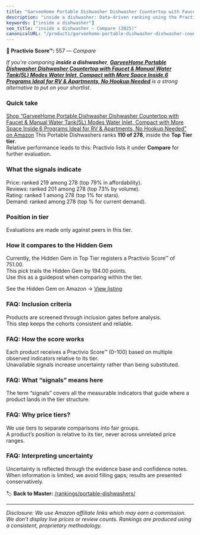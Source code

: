 ```yaml
---
title: "GarveeHome Portable Dishwasher Dishwasher Countertop with Faucet & Manual Water Tank(5L) Modes Water Inlet, Compact with More Space Inside,6 Programs Ideal for RV & Apartments, No Hookup Needed"
description: "inside a dishwasher: Data-driven ranking using the Practivio Score™. Positioned by quality, value, demand, findability, momentum."
keywords: ["inside a dishwasher"]
seo_title: "inside a dishwasher — Compare (2025)"
canonicalURL: "/products/garveehome-portable-dishwasher-dishwasher-countertop-with-faucet-manual-water-tank5l-modes-water-inlet-compact-with-more-space-inside6-programs-ideal-for-rv-apartments-no-hookup-needed-B0DS4HY9M9/"
---
```


**🛒 Practivio Score™:** 557 — _Compare_


*If you're comparing **inside a dishwasher**, **[GarveeHome Portable Dishwasher Dishwasher Countertop with Faucet & Manual Water Tank(5L) Modes Water Inlet, Compact with More Space Inside,6 Programs Ideal for RV & Apartments, No Hookup Needed](https://www.amazon.com/dp/B0DS4HY9M9?tag=practivio-20)** is a strong alternative to put on your shortlist.*
### Quick take
[Shop “GarveeHome Portable Dishwasher Dishwasher Countertop with Faucet & Manual Water Tank(5L) Modes Water Inlet, Compact with More Space Inside,6 Programs Ideal for RV & Apartments, No Hookup Needed” on Amazon](https://www.amazon.com/dp/B0DS4HY9M9?tag=practivio-20)
This Portable Dishwashers ranks **110 of 278**, inside the **Top Tier tier**.  
Relative performance leads to this: Practivio lists it under **Compare** for further evaluation.

### What the signals indicate
Price: ranked 219 among 278 (top 79% in affordability).  
Reviews: ranked 201 among 278 (top 73% by volume).  
Rating: ranked 1 among 278 (top 1% for stars).  
Demand: ranked  among 278 (top % for current demand).

### Position in tier
Evaluations are made only against peers in this tier.

### How it compares to the Hidden Gem
Currently, the Hidden Gem in Top Tier registers a Practivio Score™ of 751.00.  
This pick trails the Hidden Gem by 194.00 points.  
Use this as a guidepost when comparing within the tier.  

See the Hidden Gem on Amazon → [View listing](https://www.amazon.com/dp/B08N6WV3HX?tag=practivio-20)

### FAQ: Inclusion criteria
Products are screened through inclusion gates before analysis.  
This step keeps the cohorts consistent and reliable.

### FAQ: How the score works
Each product receives a Practivio Score™ (0–100) based on multiple observed indicators relative to its tier.  
Unavailable signals increase uncertainty rather than being substituted.

### FAQ: What “signals” means here
The term “signals” covers all the measurable indicators that guide where a product lands in the tier structure.

### FAQ: Why price tiers?
We use tiers to separate comparisons into fair groups.  
A product’s position is relative to its tier, never across unrelated price ranges.

### FAQ: Interpreting uncertainty
Uncertainty is reflected through the evidence base and confidence notes.  
When information is limited, we avoid filling gaps; results are presented conservatively.

<!-- Missing template for Compare/CompareWithinPriceClass -->


🏷️ **Back to Master:** [/rankings/portable-dishwashers/](/rankings/portable-dishwashers/)

---
_Disclosure: We use Amazon affiliate links which may earn a commission. We don’t display live prices or review counts. Rankings are produced using a consistent, proprietary methodology._
